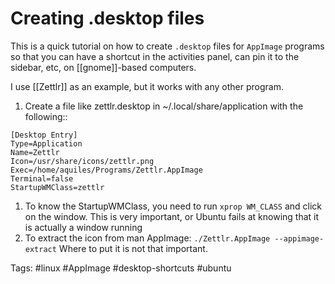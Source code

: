 # Creating .desktop files
This is a quick tutorial on how to create ``.desktop`` files for ``AppImage`` programs so that you can have a shortcut in the activities panel, can pin it to the sidebar, etc, on [[gnome]]-based computers. 

I use [[Zettlr]] as an example, but it works with any other program. 

1. Create a file like zettlr.desktop in ~/.local/share/application with the following::
```
[Desktop Entry]
Type=Application 
Name=Zettlr
Icon=/usr/share/icons/zettlr.png
Exec=/home/aquiles/Programs/Zettlr.AppImage
Terminal=false
StartupWMClass=zettlr
```
1. To know the StartupWMClass, you need to run ``xprop WM_CLASS`` and click on the window. This is very important, or Ubuntu fails at knowing that it is actually a window running
2. To extract the icon from man AppImage: ``./Zettlr.AppImage --appimage-extract``
       Where to put it is not that important.

Tags: #linux #AppImage #desktop-shortcuts #ubuntu